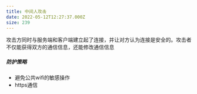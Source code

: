 ```yaml
---
title: 中间人攻击
date: 2022-05-12T12:27:37.000Z
size: 239
---
```

攻击方同时与服务端和客户端建立起了连接，并让对方认为连接是安全的。攻击者不仅能获得双方的通信信息，还能修改通信信息

##### 防护策略
- 避免公共wifi的敏感操作
- https通信
